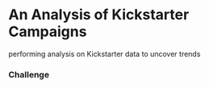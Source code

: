 # An Analysis of Kickstarter Campaigns
performing analysis on Kickstarter data to uncover trends
### Challenge
